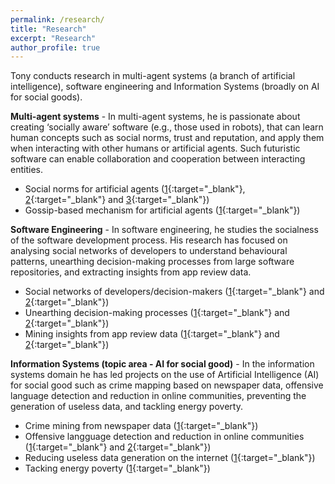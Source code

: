 ```yaml
---
permalink: /research/
title: "Research"
excerpt: "Research"
author_profile: true
---
```

Tony conducts research in multi-agent systems (a branch of artificial intelligence), software engineering and Information Systems (broadly on AI for social goods).

**Multi-agent systems** - In multi-agent systems, he is passionate about creating ‘socially aware’ software (e.g., those used in robots), that can learn human concepts such as social norms, trust and reputation, and apply them when interacting with other humans or artificial agents. Such futuristic software can enable collaboration and cooperation between interacting entities. 
* Social norms for artificial agents ([1](https://arxiv.org/pdf/2403.16524){:target="_blank"}, [2](/files/papers/2013/52.pdf){:target="_blank"} and [3](/files/papers/2011/44.pdf){:target="_blank"})
* Gossip-based mechanism for artificial agents ([1](/files/papers/2013/53.pdf){:target="_blank"})

**Software Engineering** - In software engineering, he studies the socialness of the software development process. His research has focused on analysing social networks of developers to understand behavioural patterns, unearthing decision-making processes from large software repositories, and extracting insights from app review data. 
* Social networks of developers/decision-makers ([1](https://www.researchgate.net/publication/321873112_Boundary_Spanners_in_Open_Source_Software_Development_A_Study_of_Python_Email_Archives){:target="_blank"} and [2](https://www.researchgate.net/publication/329403357_Formal_in_the_Informal_A_Multi-Level_Analysis_of_Core_Python_Developers'_Tweets){:target="_blank"})
* Unearthing decision-making processes ([1](https://www.researchgate.net/publication/362677437_Unearthing_open_source_decision-making_processes_A_case_study_of_python_enhancement_proposals){:target="_blank"} and [2](https://www.researchgate.net/publication/367466341_How_are_decisions_made_in_open_source_software_communities_-_Uncovering_rationale_from_python_email_repositories){:target="_blank"})
* Mining insights from app review data ([1](https://www.researchgate.net/publication/303515399_Approaches_for_prioritizing_feature_improvements_extracted_from_app_reviews){:target="_blank"} and [2](https://www.sciencedirect.com/science/article/pii/S0950584921002366){:target="_blank"})


**Information Systems (topic area - AI for social good)** - In the information systems domain he has led projects on the use of Artificial Intelligence (AI) for social good such as crime mapping based on newspaper data, offensive language detection and reduction in online communities, preventing the generation of useless data, and tackling energy poverty. 
* Crime mining from newspaper data ([1](/files/papers/2014/55.pdf){:target="_blank"})
* Offensive langguage detection and reduction in online communities ([1](https://arxiv.org/pdf/2004.05589){:target="_blank"} and [2](https://arxiv.org/pdf/2106.02245){:target="_blank"})
* Reducing useless data generation on the internet ([1](https://aisel.aisnet.org/cgi/viewcontent.cgi?article=4484&context=cais){:target="_blank"})
* Tacking energy poverty ([1](https://ieeexplore.ieee.org/document/10659334){:target="_blank"})

<!-- Broadly situated in the domain of social computing, Tony studies social factors in the workings of artificial and real agents (e.g., robots and humans respectively). Thus, his research mainly spans two main areas: multi-agent systems and software engineering. He is also active in the areas of Information Systems and Computing Education.

**Multi-agent systems** - In multi-agent systems he is interested in the design and development of simulation-based systems focussing on improving collaboration and cooperation of interacting agents (e.g., humans and robots). Particularly, his research efforts have focussed on creating socially aware artificial agents that are able to interact with humans and artificial agents in a team setting considering human factors such as social norms, expectations, trust and reputation. His earlier PhD work focussed on approaches for creating norm-aware systems where agents are able to infer and learn norms from other interacting agents.

**Software Engineering** - Social factors are an integral to success of software projects. Thus, Tony’s research in the Software Engineering domain has investigated the nature of norm violations (e.g., coding convention violation and lack of commit comments). Norm violations are primarily violations of social expectations and these can be mined from large software repositories. When human expectations of software are violated, these are expressed in the form of user feedback (e.g. app reviews and bug reports). These expectation violations must be addressed to have a robust and resilient software eco-systems. One of his other interests is on studying decision-making processes employed in software projects. His works have proposed mechanisms to extract and verify such processes used in the Python community. A recent work that appears in ICSE 2021 investigates how rationale for making decisions can be inferred from large email repository data of stakeholder discussions. His research has also investigated the role of inferring personality types of Python core developers from written text, clustering developers’ outside of work activities that relate to their work, and more recently the use of abusive language in software development communities. His future work aims at elucidating and documenting a comprehensive set of human factors that are at play during software development in small, medium and large software teams, and also studying the influence of these factors in enabling success.

**Information Systems and Computing Education** -  In the Information Systems domain, his works have focussed on improving the sustainability of energy eco-systems by reducing wasteful data being produced and also making hidden processes used in information systems more explicit. Also, he has been exploring how Artificial Intelligence techniques can be harnessed to address energy poverty. His research on computing education has investigated the nature of pair and tri-programming on student performance and also the use of mobile-based quizzes to engage students effectively in classrooms. -->



<!--{% include base_path %} -->
